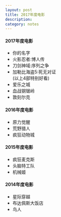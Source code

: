 ```yaml
---
layout: post
title: 2017年度电影
description: 
category: notes
---
```


#### 2017年度电影
* 你的名字
* 火影忍者:博人传
* 刀剑神域:序列之争
* 加勒比海盗5:死无对证     
  (以上4部特别好看)
* 爱乐之城
* 血战钢锯岭
* 敦刻尔克


#### 2016年度电影

  * 原力觉醒
  * 荒野猎人
  * 疯狂动物城

#### 2015年度电影

  * 疯狂麦克斯
  * 头脑特工队
  * 机械姬

#### 2014年度电影

  * 星际穿越
  * 布达佩斯大饭店
  * 鸟人

  

